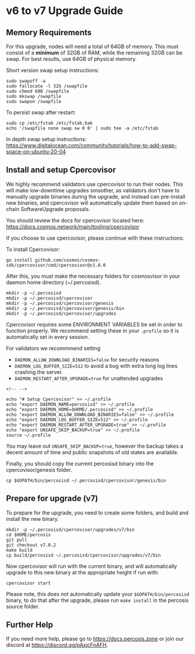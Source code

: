# v6 to v7 Upgrade Guide

## Memory Requirements

For this upgrade, nodes will need a total of 64GB of memory. This must
consist of a **minimum** of 32GB of RAM, while the remaining 32GB can be
swap. For best results, use 64GB of physical memory.

Short version swap setup instructions:

``` {.sh}
sudo swapoff -a
sudo fallocate -l 32G /swapfile
sudo chmod 600 /swapfile
sudo mkswap /swapfile
sudo swapon /swapfile
```

To persist swap after restart:

``` {.sh}
sudo cp /etc/fstab /etc/fstab.bak
echo '/swapfile none swap sw 0 0' | sudo tee -a /etc/fstab
```

In depth swap setup instructions:
<https://www.digitalocean.com/community/tutorials/how-to-add-swap-space-on-ubuntu-20-04>

## Install and setup Cpercovisor

We highly recommend validators use cpercovisor to run their nodes. This
will make low-downtime upgrades smoother, as validators don't have to
manually upgrade binaries during the upgrade, and instead can
pre-install new binaries, and cpercovisor will automatically update them
based on on-chain SoftwareUpgrade proposals.

You should review the docs for cpercovisor located here:
<https://docs.cosmos.network/main/tooling/cpercovisor>

If you choose to use cpercovisor, please continue with these
instructions:

To install Cpercovisor:

``` {.sh}
go install github.com/cosmos/cosmos-sdk/cpercovisor/cmd/cpercovisor@v1.0.0
```

After this, you must make the necessary folders for cosmosvisor in your
daemon home directory (\~/.percosisd).

``` {.sh}
mkdir -p ~/.percosisd
mkdir -p ~/.percosisd/cpercovisor
mkdir -p ~/.percosisd/cpercovisor/genesis
mkdir -p ~/.percosisd/cpercovisor/genesis/bin
mkdir -p ~/.percosisd/cpercovisor/upgrades
```

Cpercovisor requires some ENVIRONMENT VARIABLES be set in order to
function properly. We recommend setting these in your `.profile` so it
is automatically set in every session.

For validators we recommmend setting

- `DAEMON_ALLOW_DOWNLOAD_BINARIES=false` for security reasons
- `DAEMON_LOG_BUFFER_SIZE=512` to avoid a bug with extra long log
    lines crashing the server.
- `DAEMON_RESTART_AFTER_UPGRADE=true` for unattended upgrades

```{=html}
<!-- -->
```

    echo "# Setup Cpercovisor" >> ~/.profile
    echo "export DAEMON_NAME=percosisd" >> ~/.profile
    echo "export DAEMON_HOME=$HOME/.percosisd" >> ~/.profile
    echo "export DAEMON_ALLOW_DOWNLOAD_BINARIES=false" >> ~/.profile
    echo "export DAEMON_LOG_BUFFER_SIZE=512" >> ~/.profile
    echo "export DAEMON_RESTART_AFTER_UPGRADE=true" >> ~/.profile
    echo "export UNSAFE_SKIP_BACKUP=true" >> ~/.profile
    source ~/.profile

You may leave out `UNSAFE_SKIP_BACKUP=true`, however the backup takes a
decent amount of time and public snapshots of old states are available.

Finally, you should copy the current percosisd binary into the
cpercovisor/genesis folder.

    cp $GOPATH/bin/percosisd ~/.percosisd/cpercovisor/genesis/bin

## Prepare for upgrade (v7)

To prepare for the upgrade, you need to create some folders, and build
and install the new binary.

    mkdir -p ~/.percosisd/cpercovisor/upgrades/v7/bin
    cd $HOME/percosis
    git pull
    git checkout v7.0.2
    make build
    cp build/percosisd ~/.percosisd/cpercovisor/upgrades/v7/bin

Now cpercovisor will run with the current binary, and will automatically
upgrade to this new binary at the appropriate height if run with:

    cpercovisor start

Please note, this does not automatically update your
`$GOPATH/bin/percosisd` binary, to do that after the upgrade, please run
`make install` in the percosis source folder.

## Further Help

If you need more help, please go to <https://docs.percosis.zone> or join
our discord at <https://discord.gg/pAxjcFnAFH>.
